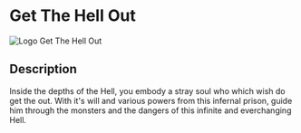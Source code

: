 # Get The Hell Out

![Logo Get The Hell Out](https://github.com/Ecole-des-Nouvelles-Images/Arcade-2D-Cartoon-Jumpers/blob/main/Assets/Master/UI/Intro/logo%20finish.png)

## Description

Inside the depths of the Hell, you embody a stray soul who which wish do get the out.
With it's will and various powers from this infernal prison, guide him through the monsters and the dangers of this infinite and everchanging Hell.
